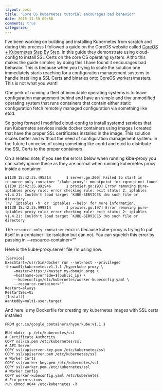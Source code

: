 ```yaml
---
layout: post
title: "Core OS kubernetes tutorial encourages bad behavior"
date: 2015-11-30 09:50
comments: true
categories: 
---
```


I've been working on building and installing Kubernetes from scratch and during
this process I followed a guide on the CoreOS website called [CoreOS + Kubernetes Step By Step](https://coreos.com/kubernetes/docs/latest/getting-started.html).
In this guide they demonstrate using cloud-config to install SSL Certs on the
core OS operating system. Altho this makes the guide simpler; by doing this I
have found it encourages bad behavior. This is because when you trying to scale
the solution one immediately starts reaching for a configuration management
systems to handle installing a SSL Certs and binaries onto CoreOS
workers/masters. This is not what you want!
<!-- more -->

One perk of running a fleet of immutable operating systems is to leave
configuration management behind and have an simple and tiny unmodified
operating system that runs containers that contain either static configuration
fetch remotely managed configuration via something like etcd.

So going forward I modified cloud-config to install systemd services that run
Kubernetes services inside docker containers using images I created that have
the proper SSL certificates installed in the image. This solution scales better
and without the need of configuration management system. In the future I
conceive of using something like confd and etcd to distribute the SSL Certs to
the proper containers. 

On a related note, if you see the errors below when running kibe-proxy you can
safely ignore these as they are normal when running kubernetes proxy inside a
container.

```
W1130 15:42:35.495314       1 server.go:200] Failed to start in resource-only container "/kube-proxy": mountpoint for cgroup not found
E1130 15:42:35.992946       1 proxier.go:193] Error removing pure-iptables proxy rule: error checking rule: exit status 2: iptables v1.4.21: Couldn't load target `KUBE-SERVICES':No such file or directory
Try `iptables -h' or 'iptables --help' for more information.
E1130 15:42:35.999814       1 proxier.go:197] Error removing pure-iptables proxy rule: error checking rule: exit status 2: iptables v1.4.21: Couldn't load target `KUBE-SERVICES':No such file or directory
```

The ```resource-only container``` error is because kube-proxy is trying to put
itself in a container like isolation but can not. You can squelch this error by
passing in —resource-container=“”

Here is the kube-proxy.server file I’m using now.
```
[Service]
ExecStart=/usr/bin/docker run --net=host --privileged thrawn01/kubernetes:v1.1.1 /hyperkube proxy \
    —master=https://master.my-domain.orgg \
    —hostname-override=${public_ip} \
    --kubeconfig=/etc/kubernetes/worker-kubeconfig.yaml \
    --resource-container=""
Restart=always
RestartSec=05
[Install]
WantedBy=multi-user.target
```
And here is my Dockerfile for creating my kubernetes images with SSL certs installed

```
FROM gcr.io/google_containers/hyperkube:v1.1.1

RUN mkdir -p /etc/kubernetes/ssl
# Certificate Authority
COPY ssl/ca.pem /etc/kubernetes/ssl
# API Server
COPY ssl/apiserver-key.pem /etc/kubernetes/ssl
COPY ssl/apiserver.pem /etc/kubernetes/ssl
# Worker Certs
COPY ssl/worker-key.pem /etc/kubernetes/ssl
COPY ssl/worker.pem /etc/kubernetes/ssl
# Worker Config
COPY worker-kubeconfig.yaml /etc/kubernetes
# Fix permissions
run chmod 0644 /etc/kubernetes -R
```
